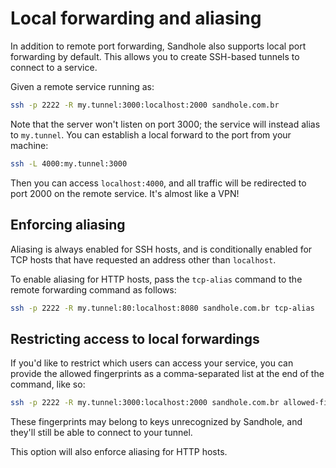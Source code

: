 # Local forwarding and aliasing

In addition to remote port forwarding, Sandhole also supports local port forwarding by default. This allows you to create SSH-based tunnels to connect to a service.

Given a remote service running as:

```bash
ssh -p 2222 -R my.tunnel:3000:localhost:2000 sandhole.com.br
```

Note that the server won't listen on port 3000; the service will instead alias to `my.tunnel`. You can establish a local forward to the port from your machine:

```bash
ssh -L 4000:my.tunnel:3000
```

Then you can access `localhost:4000`, and all traffic will be redirected to port 2000 on the remote service. It's almost like a VPN!

## Enforcing aliasing

Aliasing is always enabled for SSH hosts, and is conditionally enabled for TCP hosts that have requested an address other than `localhost`.

To enable aliasing for HTTP hosts, pass the `tcp-alias` command to the remote forwarding command as follows:

```bash
ssh -p 2222 -R my.tunnel:80:localhost:8080 sandhole.com.br tcp-alias
```

## Restricting access to local forwardings

If you'd like to restrict which users can access your service, you can provide the allowed fingerprints as a comma-separated list at the end of the command, like so:

```bash
ssh -p 2222 -R my.tunnel:3000:localhost:2000 sandhole.com.br allowed-fingerprints=SHA256:GehKyA21BBK6eJCouziacUmqYDNl8BPMGG0CTtLSrbQ,SHA256:bwf4FDtNeZzFv8xHBzHJwRpDRxssCll8w2tCHFC9n1o
```

These fingerprints may belong to keys unrecognized by Sandhole, and they'll still be able to connect to your tunnel.

This option will also enforce aliasing for HTTP hosts.
